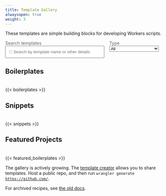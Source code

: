 ```yaml
---
title: Template Gallery
alwaysopen: true
weight: 3
---
```


<p>These templates are simple building blocks for developing Workers scripts.</p>

<div style="display: flex">
  <div style="flex: 2; margin-right: 16px;">
    <label style="font-weight: normal; color: #666;">Search templates</label>
    <input id="search" placeholder="🔎 Search by template name or other details" style="padding: 10px; width: 100%"></input>
  </div>
  <div style="flex: 1; margin-right: 16px;">
    <label style="font-weight: normal; color: #666;">Type</label>
    <select id="type" style="width: 100%">
      <option>All</option>
      <option>Boilerplates</option>
      <option>Snippets</option>
      <option value="featured_boilerplates">Featured</option>
    </select>
  </div>
</div>

<div id="empty" style="display: none; margin-top: 20px;">
<p>No results were found for your search. Try adjusting your search or <a href="#" id="start_over">start over</a>.</p>
</div>

<div id="results">
  <h2 style="padding-bottom: 20px">Boilerplates</h2>
  {{< boilerplates >}}

  <h2 style="padding-bottom: 20px">Snippets</h2>
  {{< snippets >}}

  <h2 style="padding-bottom: 20px">Featured Projects</h2>
  {{< featured_boilerplates >}}

The gallery is actively growing. The <a href="https://github.com/victoriabernard92/workers-template-creator">template creator</a> allows you to share templates. Host a public repo, and then run <code>wrangler generate https://github.com/<your-repo></code>.

For archived recipes, see <a href="https://developers.cloudflare.com/workers/recipes/">the old docs</a>.

</div>

<script src="https://unpkg.com/lunr/lunr.js"></script>
<script src="https://cdnjs.cloudflare.com/ajax/libs/lodash.js/4.17.15/lodash.min.js" integrity="sha256-VeNaFBVDhoX3H+gJ37DpT/nTuZTdjYro9yBruHjVmoQ=" crossorigin="anonymous"></script>
<link rel="stylesheet" href="https://cdn.jsdelivr.net/npm/choices.js/public/assets/styles/choices.min.css">
<script src="https://cdn.jsdelivr.net/npm/choices.js/public/assets/scripts/choices.min.js"></script>
<script>
  const boilerplates = JSON.parse(document.querySelector("#boilerplates").innerText)
  const snippets = JSON.parse(document.querySelector("#snippets").innerText)
  const featured_boilerplates = JSON.parse(document.querySelector("#featured_boilerplates").innerText)
</script>
<script src="/js/templates.js"></script>
